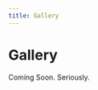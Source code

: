 ```yaml
---
title: Gallery
---
```


<div class="col-md-12">
  <h1>Gallery</h1>
  <div class="hr"></div>
  <div class="text-center">Coming Soon. Seriously.</div>
</div>